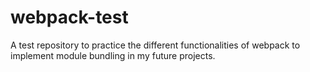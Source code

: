 # webpack-test
A test repository to practice the different functionalities of webpack to implement module bundling in my future projects.
